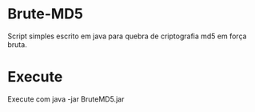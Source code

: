# Brute-MD5

Script simples escrito em java para quebra de criptografia md5 em força bruta.

# Execute

Execute com java -jar BruteMD5.jar
